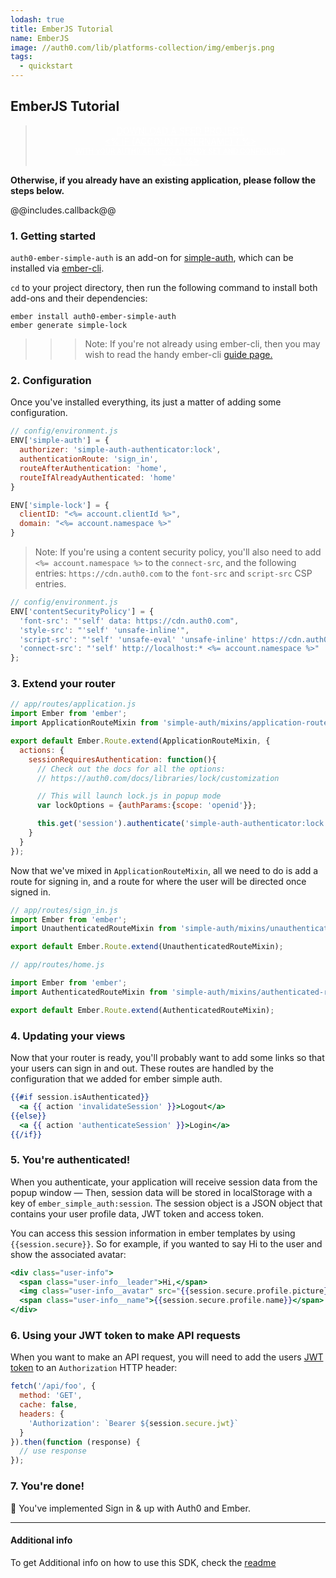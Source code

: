 ```yaml
---
lodash: true
title: EmberJS Tutorial
name: EmberJS
image: //auth0.com/lib/platforms-collection/img/emberjs.png
tags:
  - quickstart
---
```

## EmberJS Tutorial

<div class="package" style="text-align: center;">
  <blockquote>
    <a href="/auth0-ember-simple-auth/master/create-package?path=examples/simple&filePath=examples/simple/config&type=js@@account.clientParam@@" class="btn btn-lg btn-success btn-package" style="text-transform: uppercase; color: white">
      <span style="display: block">Download a Seed project</span>
      <% if (account.userName) { %>
      <span class="smaller" style="display:block; font-size: 11px">with your Auth0 API Keys already set and configured</span>
      <% } %>
    </a>
  </blockquote>
</div>

**Otherwise, if you already have an existing application, please follow the steps below.**

@@includes.callback@@

### 1. Getting started

`auth0-ember-simple-auth` is an add-on for [simple-auth](http://ember-simple-auth.com), which can be installed via [ember-cli](http://www.ember-cli.com).

`cd` to your project directory, then run the following command to install both add-ons and their dependencies:

```
ember install auth0-ember-simple-auth
ember generate simple-lock
```

>>> Note: If you're not already using ember-cli, then you may wish to read the handy ember-cli [guide page.](http://www.ember-cli.com/user-guide/#migrating-an-existing-project-that-doesnt-yet-use-ember-cli)

### 2. Configuration

Once you've installed everything, its just a matter of adding some configuration.

```js
// config/environment.js
ENV['simple-auth'] = {
  authorizer: 'simple-auth-authenticator:lock',
  authenticationRoute: 'sign_in',
  routeAfterAuthentication: 'home',
  routeIfAlreadyAuthenticated: 'home'
}

ENV['simple-lock'] = {
  clientID: "<%= account.clientId %>",
  domain: "<%= account.namespace %>"
}
```

> Note: If you're using a content security policy, you'll also need to add `<%= account.namespace %>` to the `connect-src`, and the following entries:
`https://cdn.auth0.com` to the `font-src` and `script-src` CSP entries.

```js
// config/environment.js
ENV['contentSecurityPolicy'] = {
  'font-src': "'self' data: https://cdn.auth0.com",
  'style-src': "'self' 'unsafe-inline'",
  'script-src': "'self' 'unsafe-eval' 'unsafe-inline' https://cdn.auth0.com",
  'connect-src': "'self' http://localhost:* <%= account.namespace %>"
};
```

### 3. Extend your router

```js
// app/routes/application.js
import Ember from 'ember';
import ApplicationRouteMixin from 'simple-auth/mixins/application-route-mixin';

export default Ember.Route.extend(ApplicationRouteMixin, {
  actions: {
    sessionRequiresAuthentication: function(){
      // Check out the docs for all the options:
      // https://auth0.com/docs/libraries/lock/customization

      // This will launch lock.js in popup mode
      var lockOptions = {authParams:{scope: 'openid'}};

      this.get('session').authenticate('simple-auth-authenticator:lock', lockOptions);
    }
  }
});
```

Now that we've mixed in `ApplicationRouteMixin`, all we need to do is add a route for signing in, and a route for where the user will be directed once signed in.

```js
// app/routes/sign_in.js
import Ember from 'ember';
import UnauthenticatedRouteMixin from 'simple-auth/mixins/unauthenticated-route-mixin';

export default Ember.Route.extend(UnauthenticatedRouteMixin);
```


```js
// app/routes/home.js

import Ember from 'ember';
import AuthenticatedRouteMixin from 'simple-auth/mixins/authenticated-route-mixin';

export default Ember.Route.extend(AuthenticatedRouteMixin);
```

### 4. Updating your views

Now that your router is ready, you'll probably want to add some links so that your users can sign in and out. These routes are handled by the configuration that we added for ember simple auth.

```handlebars
{{#if session.isAuthenticated}}
  <a {{ action 'invalidateSession' }}>Logout</a>
{{else}}
  <a {{ action 'authenticateSession' }}>Login</a>
{{/if}}
```

### 5. You're authenticated!

When you authenticate, your application will receive session data from the popup window — Then, session data will be stored in localStorage with a key of `ember_simple_auth:session`. The session object is a JSON object that contains your user profile data, JWT token and access token.

You can access this session information in ember templates by using `{{session.secure}}`. So for example, if you wanted to say Hi to the user and show the associated avatar:

```handlebars
<div class="user-info">
  <span class="user-info__leader">Hi,</span>
  <img class="user-info__avatar" src="{{session.secure.profile.picture}}">
  <span class="user-info__name">{{session.secure.profile.name}}</span>
</div>
```

### 6. Using your JWT token to make API requests

When you want to make an API request, you will need to add the users [JWT token](https://auth0.com/docs/jwt) to an `Authorization` HTTP header:

```js
fetch('/api/foo', {
  method: 'GET',
  cache: false,
  headers: {
    'Authorization': `Bearer ${session.secure.jwt}`
  }
}).then(function (response) {
  // use response
});
```

### 7. You're done!

🙌 You've implemented Sign in & up with Auth0 and Ember. 

------

#### Additional info

To get Additional info on how to use this SDK, check the [readme](http://github.com/auth0/auth0-ember-simple-auth/blob/master/README.md)
